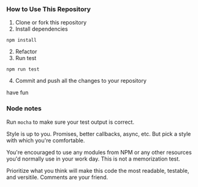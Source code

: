 ### How to Use This Repository

1. Clone or fork this repository
2. Install dependencies

```
npm install
```

2. Refactor
3. Run test

```
npm run test
```

4. Commit and push all the changes to your repository

have fun

### Node notes

Run `mocha` to make sure your test output is correct.

Style is up to you. Promises, better callbacks, async, etc.
But pick a style with which you're comfortable.

You're encouraged to use any modules from NPM or any other
resources you'd normally use in your work day. This is
not a memorization test.

Prioritize what you think will make this code the most readable,
testable, and versitile. Comments are your friend.

